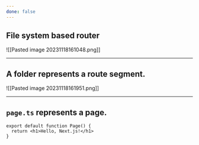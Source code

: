 ```yaml
---
done: false
---
```


## File system based router
  ![[Pasted image 20231118161048.png]]

---
## A **folder** represents a route segment.

![[Pasted image 20231118161951.png]]

---
## `page.ts` represents a page.


```tsx
export default function Page() {
  return <h1>Hello, Next.js!</h1>
}
```
